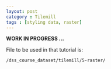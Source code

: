 ```yaml
---
layout: post
category : Tilemill
tags : [styling data, raster]
---
```


**WORK IN PROGRESS ...**

File to be used in that tutorial is:

    /dss_course_dataset/tilemill/5-raster/

